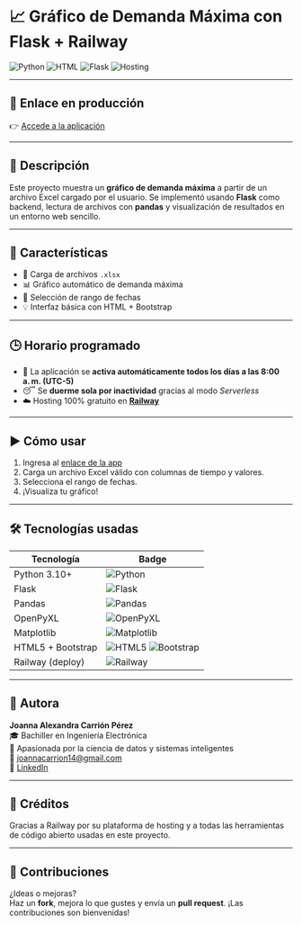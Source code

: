 # 📈 Gráfico de Demanda Máxima con Flask + Railway

![Python](https://img.shields.io/badge/Python-3.10-blue?style=flat&logo=python)
![HTML](https://img.shields.io/badge/HTML5-Frontend-orange?style=flat&logo=html5)
![Flask](https://img.shields.io/badge/Framework-Flask-lightgrey?style=flat)
![Hosting](https://img.shields.io/badge/Hosted_on-Railway-purple?style=flat&logo=railway)

---

## 🔗 Enlace en producción

👉 [Accede a la aplicación](https://grafico-de-demanda-maxima-production.up.railway.app/)

---

## 📌 Descripción

Este proyecto muestra un **gráfico de demanda máxima** a partir de un archivo Excel cargado por el usuario. Se implementó usando **Flask** como backend, lectura de archivos con **pandas** y visualización de resultados en un entorno web sencillo.

---

## 🧠 Características

- 📂 Carga de archivos `.xlsx`
- 📊 Gráfico automático de demanda máxima
- 📆 Selección de rango de fechas
- 💡 Interfaz básica con HTML + Bootstrap

---

## 🕒 Horario programado

- 🔄 La aplicación se **activa automáticamente todos los días a las 8:00 a. m. (UTC-5)**
- 😴 Se **duerme sola por inactividad** gracias al modo *Serverless*
- ☁️ Hosting 100% gratuito en **[Railway](https://railway.app)**

---

## ▶️ Cómo usar

1. Ingresa al [enlace de la app](https://grafico-de-demanda-maxima-production.up.railway.app/)
2. Carga un archivo Excel válido con columnas de tiempo y valores.
3. Selecciona el rango de fechas.
4. ¡Visualiza tu gráfico!

---

## 🛠️ Tecnologías usadas

| Tecnología     | Badge |
|----------------|-------|
| Python 3.10+   | ![Python](https://img.shields.io/badge/Python-3.10+-blue?style=flat&logo=python) |
| Flask          | ![Flask](https://img.shields.io/badge/Flask-Web_Framework-black?style=flat&logo=flask) |
| Pandas         | ![Pandas](https://img.shields.io/badge/Pandas-Data_Analysis-150458?style=flat&logo=pandas&logoColor=white) |
| OpenPyXL       | ![OpenPyXL](https://img.shields.io/badge/OpenPyXL-Excel_Reader-green?style=flat) |
| Matplotlib     | ![Matplotlib](https://img.shields.io/badge/Matplotlib-Visualization-orange?style=flat) |
| HTML5 + Bootstrap | ![HTML5](https://img.shields.io/badge/HTML5-Frontend-E34F26?style=flat&logo=html5&logoColor=white) ![Bootstrap](https://img.shields.io/badge/Bootstrap-Styling-7952B3?style=flat&logo=bootstrap) |
| Railway (deploy) | ![Railway](https://img.shields.io/badge/Hosted_on-Railway-0B0D0E?style=flat&logo=railway) |


---

## 👤 Autora

**Joanna Alexandra Carrión Pérez**  
🎓 Bachiller en Ingeniería Electrónica  
🚀 Apasionada por la ciencia de datos y sistemas inteligentes  
📧 joannacarrion14@gmail.com  
🔗 [LinkedIn](https://www.linkedin.com/in/joanna-carrion-perez/)

---

## 🤝 Créditos

Gracias a Railway por su plataforma de hosting y a todas las herramientas de código abierto usadas en este proyecto.

---

## 🧩 Contribuciones

¿Ideas o mejoras?  
Haz un **fork**, mejora lo que gustes y envía un **pull request**. ¡Las contribuciones son bienvenidas! 
